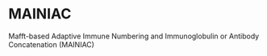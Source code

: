 # MAINIAC
Mafft-based Adaptive Immune Numbering and Immunoglobulin or Antibody Concatenation (MAINIAC)
